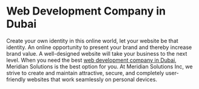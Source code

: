 # Web Development Company in Dubai
Create your own identity in this online world, let your website be that identity. An online opportunity to present your brand and thereby increase brand value. A well-designed website will take your business to the next level. When you need the best <a href="https://www.meridianuae.com/">web development company in Dubai</a>, Meridian Solutions is the best option for you. At Meridian Solutions Inc, we strive to create and maintain attractive, secure, and completely user-friendly websites that work seamlessly on personal devices.

